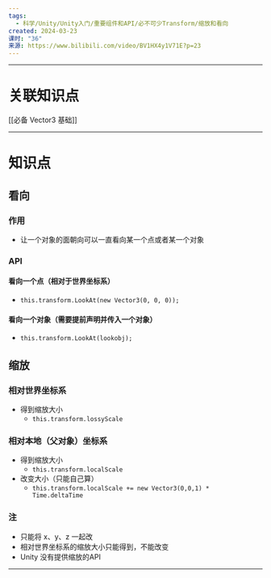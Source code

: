 ```yaml
---
tags:
  - 科学/Unity/Unity入门/重要组件和API/必不可少Transform/缩放和看向
created: 2024-03-23
课时: "36"
来源: https://www.bilibili.com/video/BV1HX4y1V71E?p=23
---
```



---
# 关联知识点

[[必备 Vector3 基础]]

---
# 知识点

## 看向

### 作用

- 让一个对象的面朝向可以一直看向某一个点或者某一个对象
### API

#### 看向一个点（相对于世界坐标系）

- `this.transform.LookAt(new Vector3(0, 0, 0));`
#### 看向一个对象（需要提前声明并传入一个对象）

- `this.transform.LookAt(lookobj);`

## 缩放
### 相对世界坐标系

- 得到缩放大小
	- `this.transform.lossyScale`
### 相对本地（父对象）坐标系

- 得到缩放大小
	-  `this.transform.localScale`
- 改变大小（只能自己算）
	- `this.transform.localScale += new Vector3(0,0,1) * Time.deltaTime `
### 注

- 只能将 x、y、z 一起改
- 相对世界坐标系的缩放大小只能得到，不能改变
- Unity 没有提供缩放的API

---
